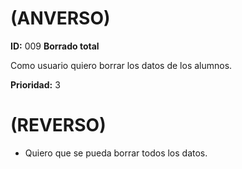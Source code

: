 # (ANVERSO)
**ID:** 009 **Borrado total**



Como usuario quiero borrar los datos de los alumnos.


**Prioridad:** 3
# (REVERSO)

* Quiero que se pueda borrar todos los datos.
